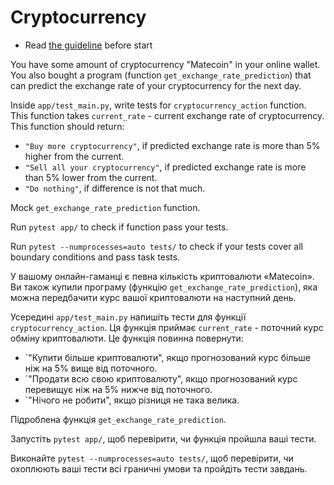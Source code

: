 # Cryptocurrency

- Read [the guideline](https://github.com/mate-academy/py-task-guideline/blob/main/README.md) before start

You have some amount of cryptocurrency "Matecoin" in your online wallet.
You also bought a program (function `get_exchange_rate_prediction`) that
can predict the exchange rate of your cryptocurrency for the next day.

Inside `app/test_main.py`, write tests for `cryptocurrency_action` function. This function 
takes `current_rate` - current exchange rate of cryptocurrency. This
function should return:
- `"Buy more cryptocurrency"`, if predicted exchange rate is more than 
5% higher from the current.
- `"Sell all your cryptocurrency"`, if predicted exchange rate is more than 
5% lower from the current.
- `"Do nothing"`, if difference is not that much.

Mock `get_exchange_rate_prediction` function.

Run `pytest app/` to check if function pass your tests.

Run `pytest --numprocesses=auto tests/` to check if your tests cover all boundary conditions
and pass task tests.


У вашому онлайн-гаманці є певна кількість криптовалюти «Matecoin».
Ви також купили програму (функцію `get_exchange_rate_prediction`), яка
можна передбачити курс вашої криптовалюти на наступний день.

Усередині `app/test_main.py` напишіть тести для функції `cryptocurrency_action`. Ця функція
приймає `current_rate` - поточний курс обміну криптовалюти. Це
функція повинна повернути:
- `"Купити більше криптовалюти", якщо прогнозований курс більше ніж
на 5% вище від поточного.
- `"Продати всю свою криптовалюту", якщо прогнозований курс перевищує ніж
на 5% нижче від поточного.
- `"Нічого не робити", якщо різниця не така велика.

Підроблена функція `get_exchange_rate_prediction`.

Запустіть `pytest app/`, щоб перевірити, чи функція пройшла ваші тести.

Виконайте `pytest --numprocesses=auto tests/`, щоб перевірити, чи охоплюють ваші тести всі граничні умови
та пройдіть тести завдань.